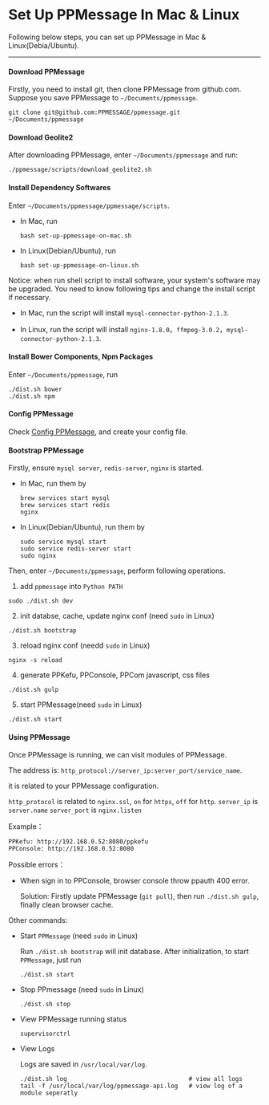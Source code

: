 # Set Up PPMessage In Mac & Linux

Following below steps, you can set up PPMessage in Mac & Linux(Debia/Ubuntu).

---

#### Download PPMessage
Firstly, you need to install git, then clone PPMessage from github.com. Suppose you save PPMessage to `~/Documents/ppmessage`.

```
git clone git@github.com:PPMESSAGE/ppmessage.git  ~/Documents/ppmessage
```

#### Download Geolite2
After downloading PPMessage, enter `~/Documents/ppmessage` and run:

```
./ppmessage/scripts/download_geolite2.sh
```

#### Install Dependency Softwares
Enter `~/Documents/ppmessage/ppmessage/scripts`.

* In Mac, run

  ```
  bash set-up-ppmessage-on-mac.sh
  ```

* In Linux(Debian/Ubuntu), run

  ```
  bash set-up-ppmessage-on-linux.sh
  ```

Notice: when run shell script to install software, your system's software may be upgraded. You need to know following tips and change the install script if necessary.

* In Mac, run the script will install `mysql-connector-python-2.1.3`.

* In Linux, run the script will install `nginx-1.8.0`，`ffmpeg-3.0.2`，`mysql-connector-python-2.1.3`.


#### Install Bower Components, Npm Packages
Enter `~/Documents/ppmessage`, run 

```
./dist.sh bower
./dist.sh npm
```

#### Config PPMessage
Check [Config PPMessage](./config-ppmessage.md), and create your config file.


#### Bootstrap PPMessage
Firstly, ensure `mysql server`, `redis-server`, `nginx` is started.

* In Mac, run them by

  ```
  brew services start mysql
  brew services start redis
  nginx
  ```

* In Linux(Debian/Ubuntu), run them by
  
  ```
  sudo service mysql start
  sudo service redis-server start
  sudo nginx
  ```

Then, enter `~/Documents/ppmessage`, perform following operations.

1. add `ppmessage` into `Python PATH`

  ```
  sudo ./dist.sh dev
  ```
  
2. init databse, cache, update nginx conf (need `sudo` in Linux)

  ```
  ./dist.sh bootstrap
  ```
  
3. reload nginx conf (needd `sudo` in Linux)

  ```
  nginx -s reload
  ```

4. generate PPKefu, PPConsole, PPCom javascript, css files
  
  ```
  ./dist.sh gulp
  ```
  
5. start PPMessage(need `sudo` in Linux)

  ```
  ./dist.sh start
  ```


#### Using PPMessage

Once PPMessage is running, we can visit modules of PPMessage.

The address is: `http_protocol://server_ip:server_port/service_name`.

it is related to your PPMessage configuration.

`http_protocol` is related to `nginx.ssl`, `on` for `https`, `off` for `http`.
`server_ip` is `server.name`
`server_port` is `nginx.listen`

Example：

    PPKefu: http://192.168.0.52:8080/ppkefu
    PPConsole: http://192.168.0.52:8080

Possible errors：

* When sign in to PPConsole, browser console throw ppauth 400 error.
  
  Solution: Firstly update PPMessage (`git pull`), then run `./dist.sh gulp`, finally clean browser cache.

Other commands:

* Start `PPMessage` (need `sudo` in Linux)

  Run `./dist.sh bootstrap` will init database. After initialization, to start `PPMessage`, just run

  ```
  ./dist.sh start
  ```

* Stop PPmessage (need `sudo` in Linux)

  ```
  ./dist.sh stop
  ```
  
* View PPMessage running status
    
  ```
  supervisorctrl
  ```
    
* View Logs
  
  Logs are saved in `/usr/local/var/log`.

  ```
  ./dist.sh log                                  # view all logs
  tail -f /usr/local/var/log/ppmessage-api.log   # view log of a module seperatly
  ```
